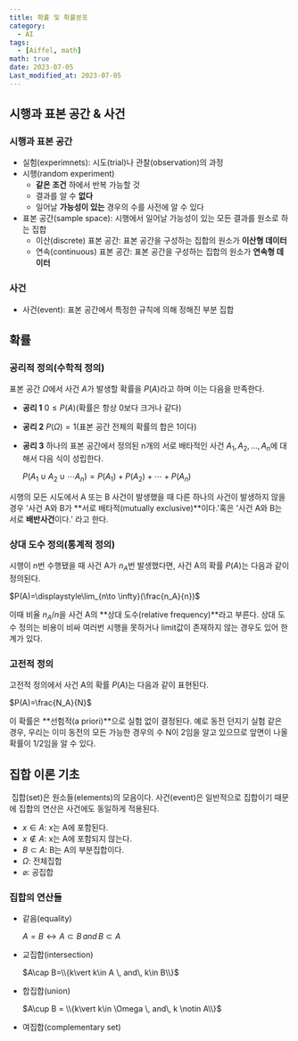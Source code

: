 ```yaml
---
title: 확률 및 확률분포
category:
  - AI
tags:
  - [Aiffel, math]
math: true
date: 2023-07-05
Last_modified_at: 2023-07-05
---
```


## 시행과 표본 공간 & 사건

### 시행과 표본 공간

- 실험(experimnets): 시도(trial)나 관찰(observation)의 과정
- 시행(random experiment)
  - **같은 조건** 하에서 반복 가능할 것
  - 결과를 알 수 **없다**
  - 일어날 **가능성이 있는** 경우의 수를 사전에 알 수 있다
- 표본 공간(sample space): 시행에서 일어날 가능성이 있는 모든 결과를 원소로 하는 집합
  - 이산(discrete) 표본 공간: 표본 공간을 구성하는 집합의 원소가 **이산형 데이터**
  - 연속(continuous) 표본 공간: 표본 공간을 구성하는 집합의 원소가 **연속형 데이터**



### 사건

- 사건(event): 표본 공간에서 특정한 규칙에 의해 정해진 부분 집합



## 확률

### 공리적 정의(수학적 정의)

표본 공간 $\Omega$에서 사건 $A$가 발생할 확률을 $P(A)$라고 하며 이는 다음을 만족한다.

- **공리 1** $0\le P(A)$(확률은 항상 0보다 크거나 같다)

- **공리 2** $P(\Omega)=1$(표본 공간 전체의 확률의 합은 1이다)

- **공리 3** 하나의 표본 공간에서 정의된 n개의 서로 배타적인 사건 $A_1, A_2, \ldots , A_n$에 대해서 다음 식이 성립한다.

  $P(A_1\cup A_2 \cup \cdots A_n)=P(A_1)+P(A_2)+\cdots +P(A_n)$

시행의 모든 시도에서 A 또는 B 사건이 발생했을 때 다른 하나의 사건이 발생하지 않을 경우 '사건 A와 B가 **서로 배타적(mutually exclusive)**이다.'혹은 '사건 A와 B는 서로 **배반사건**이다.' 라고 한다.



### 상대 도수 정의(통계적 정의)

시행이 n번 수행됐을 때 사건 A가 $n_A$번 발생했다면, 사건 A의 확률 $P(A)$는 다음과 같이 정의된다.

$P(A)=\displaystyle\lim_{n\to \infty}(\frac{n_A}{n})$

이때 비율 $n_A/n$을 사건 A의 **상대 도수(relative frequency)**라고 부른다. 상대 도수 정의는 비용이 비싸 여러번 시행을 못하거나 limit값이 존재하지 않는 경우도 있어 한계가 있다.



### 고전적 정의

고전적 정의에서 사건 A의 확률 $P(A)$는 다음과 같이 표현된다.

$P(A)=\frac{N_A}{N}$

이 확률은 **선험적(a priori)**으로 실험 없이 결정된다. 예로 동전 던지기 실험 같은 경우, 우리는 이미 동전의 모든 가능한 경우의 수 N이 2임을 알고 있으므로 앞면이 나올 확률이 1/2임을 알 수 있다.



## 집합 이론 기초

​	집합(set)은 원소들(elements)의 모음이다. 사건(event)은 일반적으로 집합이기 때문에 집합의 연산은 사건에도 동일하게 적용된다. 

- $x\in A$: x는 A에 포함된다.
- $x \notin A$: x는 A에 포함되지 않는다.
- $B\subset A$: B는 A의 부분집합이다.
- $\Omega$: 전체집합
- $\varnothing$: 공집합



### 집합의 연산들

- 같음(equality)

  $A=B\leftrightarrow A\subset B\, and\, B\subset A$

- 교집합(intersection)

  $A\cap B=\\{k\vert k\in A \, and\, k\in B\\}$

- 합집합(union)

  $A\cup B = \\{k\vert k\in \Omega \, and\, k \notin A\\}$

- 여집합(complementary set)